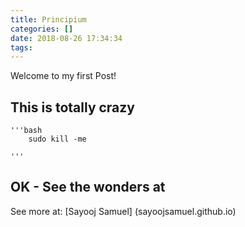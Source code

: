```yaml
---
title: Principium
categories: []
date: 2018-08-26 17:34:34
tags:
---
```


Welcome to my first Post!

## This is totally crazy

    '''bash
        sudo kill -me
        
    '''

## OK - See the wonders at

See more at: [Sayooj Samuel] (sayoojsamuel.github.io)

